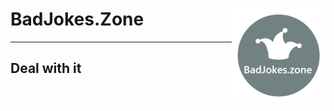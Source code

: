 <h1>BadJokes.Zone  <img src="badjokes-logo.png" alt="BadJokes.zone Icon" width="150" height="150" align="right"/></h1>
<hr>
<h2>Deal with it</h2>
